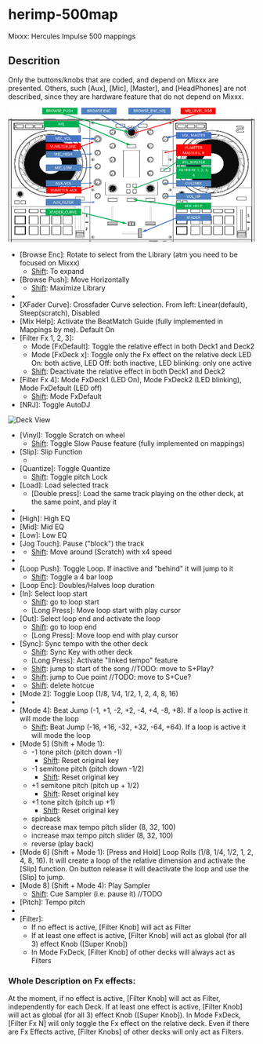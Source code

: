 # herimp-500map
Mixxx: Hercules Impulse 500 mappings

## Descrition

Only the buttons/knobs that are coded, and depend on Mixxx are presented.
Others, such [Aux], [Mic], [Master], and [HeadPhones] are not described, since they are hardware feature that do not depend on Mixxx.

![My Image](other/global.jpg)

 - [Browse Enc]: Rotate to select from the Library (atm you need to be focused on Mixxx)
 	- [Shift]: To expand
 - [Browse Push]: Move Horizontally
 	- [Shift]: Maximize Library
 - [XFader]: CrossFader
 - [XFader Curve]: Crossfader Curve selection. From left: Linear(default), Steep(scratch), Disabled
 - [Mix Help]: Activate the BeatMatch Guide (fully implemented in Mappings by me). Default On
 - [Filter Fx 1, 2, 3]:
 	* Mode [FxDefault]: Toggle the relative effect in both Deck1 and Deck2
	* Mode [FxDeck x]: Toggle only the Fx effect on the relative deck
	LED On: both active, LED Off: both inactive, LED blinking: only one active
 	- [Shift]: Deactivate the relative effect in both Deck1 and Deck2
 - [Filter Fx 4]: Mode FxDeck1 (LED On), Mode FxDeck2 (LED blinking), Mode FxDefault (LED off)
 	- [Shift]: Mode FxDefault
 - [NRJ]: Toggle AutoDJ

![Deck View](https://github.com/Ev3nt1ne/herimp-500map/other/global.jpg?raw=true)

 - [Vinyl]: Toggle Scratch on wheel
 	- [Shift]: Toggle Slow Pause feature (fully implemented on mappings)
 - [Slip]: Slip Function
 	- [Shift]: /
 - [Quantize]: Toggle Quantize
 	- [Shift]: Toggle pitch Lock
 - [Load]: Load selected track
 	- [Double press]: Load the same track playing on the other deck, at the same point, and play it
 - [Gain]: Gain
 - [High]: High EQ
 - [Mid]: Mid EQ
 - [Low]: Low EQ
 - [Jog Touch]: Pause ("block") the track
 - [Jog Scratch]: Scratch
 	- [Shift]: Move around (Scratch) with x4 speed
 - [Jog]: Bend (adjust phase)
 - [Loop Push]: Toggle Loop. If inactive and "behind" it will jump to it
 	- [Shift]: Toggle a 4 bar loop
 - [Loop Enc]: Doubles/Halves loop duration
 - [In]: Select loop start
 	- [Shift]: go to loop start
	- [Long Press]: Move loop start with play cursor
 - [Out]: Select loop end and activate the loop
 	- [Shift]: go to loop end
	- [Long Press]: Move loop end with play cursor
 - [Sync]: Sync tempo with the other deck
 	- [Shift]: Sync Key with other deck
	- [Long Press]: Activate "linked tempo" feature
 - [Cue]: Cue
 	- [Shift]: jump to start of the song //TODO: move to S+Play?
 - [Play]: Play
 	- [Shift]: jump to Cue point //TODO: move to S+Cue?
 - [Mode 1]: Hotcue
 	- [Shift]: delete hotcue
 - [Mode 2]: Toggle Loop (1/8, 1/4, 1/2, 1, 2, 4, 8, 16)
 - [Mode 3]: Slicer (fully implemented in mappings, not perfectly working. You can create loops, but you cannot use [Slip] function)
 - [Mode 4]: Beat Jump (-1, +1, -2, +2, -4, +4, -8, +8). If a loop is active it will mode the loop
 	- [Shift]: Beat Jump (-16, +16, -32, +32, -64, +64). If a loop is active it will mode the loop
 - [Mode 5] (Shift + Mode 1):
 	* -1 tone pitch (pitch down -1)
		- [Shift]: Reset original key
	* -1 semitone pitch (pitch down -1/2)
		- [Shift]: Reset original key
	* +1 semitone pitch (pitch up + 1/2)
		- [Shift]: Reset original key
	* +1 tone pitch (pitch up +1)
		- [Shift]: Reset original key
	* spinback
	* decrease max tempo pitch slider (8, 32, 100)
	* increase max tempo pitch slider (8, 32, 100)
	* reverse (play back)
 - [Mode 6] (Shift + Mode 1): [Press and Hold] Loop Rolls (1/8, 1/4, 1/2, 1, 2, 4, 8, 16). It will create a loop of the relative dimension and activate the [Slip] function. On button release it will deactivate the loop and use the [Slip] to jump.
 - [Mode 8] (Shift + Mode 4): Play Sampler
 	- [Shift]: Cue Sampler (i.e. pause it) //TODO
 - [Pitch]: Tempo pitch
 - [Vol]: Volume
 - [Filter]:
 	* If no effect is active, [Filter Knob] will act as Filter
	* If at least one effect is active, [Filter Knob] will act as global (for all 3) effect Knob ([Super Knob])
	* In Mode FxDeck, [Filter Knob] of other decks will always act as Filters



### Whole Description on Fx effects:
At the moment, if no effect is active, [Filter Knob] will act as Filter, independently for each Deck.
If at least one effect is active, [Filter Knob] will act as global (for all 3) effect Knob ([Super Knob]).
In Mode FxDeck, [Filter Fx N] will only toggle the Fx effect on the relative deck. Even if there are Fx Effects active, [Filter Knobs] of other decks will only act as Filters.
